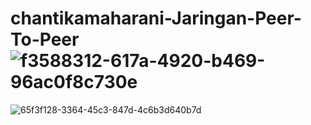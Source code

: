 # chantikamaharani-Jaringan-Peer-To-Peer![f3588312-617a-4920-b469-96ac0f8c730e](https://github.com/user-attachments/assets/ea400c82-2edf-427b-9db2-3f8013fdc4b4)
![65f3f128-3364-45c3-847d-4c6b3d640b7d](https://github.com/user-attachments/assets/a5d1857e-c920-4120-8dd1-734e68bd80cb)
